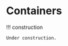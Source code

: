 # Containers

<!-- markdownlint-disable MD046 -->
!!! construction

    Under construction.
<!-- markdownlint-enable MD046 -->
